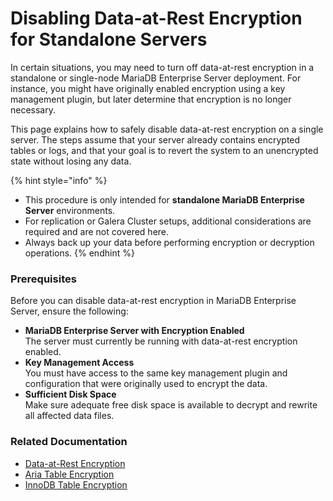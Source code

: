 # Disabling Data-at-Rest Encryption for Standalone Servers

In certain situations, you may need to turn off data-at-rest encryption in a standalone or single-node MariaDB Enterprise Server deployment. For instance, you might have originally enabled encryption using a key management plugin, but later determine that encryption is no longer necessary.

This page explains how to safely disable data-at-rest encryption on a single server. The steps assume that your server already contains encrypted tables or logs, and that your goal is to revert the system to an unencrypted state without losing any data.

{% hint style="info" %}
* This procedure is only intended for **standalone MariaDB Enterprise Server** environments.
* For replication or Galera Cluster setups, additional considerations are required and are not covered here.
* Always back up your data before performing encryption or decryption operations.
{% endhint %}

### Prerequisites

Before you can disable data-at-rest encryption in MariaDB Enterprise Server, ensure the following:

* **MariaDB Enterprise Server with Encryption Enabled**\
  The server must currently be running with data-at-rest encryption enabled.
* **Key Management Access**\
  You must have access to the same key management plugin and configuration that were originally used to encrypt the data.
* **Sufficient Disk Space**\
  Make sure adequate free disk space is available to decrypt and rewrite all affected data files.

### Related Documentation

* [Data-at-Rest Encryption](../)
* [Aria Table Encryption](../aria-encryption/)
* [InnoDB Table Encryption](../innodb-encryption/)

